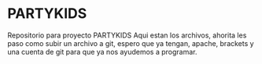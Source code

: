 # PARTYKIDS
Repositorio para proyecto PARTYKIDS
Aqui estan los archivos, ahorita les paso como subir un archivo a git, espero que ya tengan, apache, brackets y una cuenta de git
para que ya nos ayudemos a programar.

